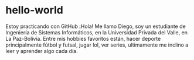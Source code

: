 # hello-world
Estoy practicando con GitHub
¡Hola! Me llamo Diego, soy un estudiante de Ingeniería de Sistemas Informáticos, en la Universidad
Privada del Valle, en La Paz-Bolivia. Entre mis hobbies favoritos están, hacer deporte principalmente
fútbol y futsal, jugar lol, ver series, ultimamente me inclino a leer y aprender algo cada día.
